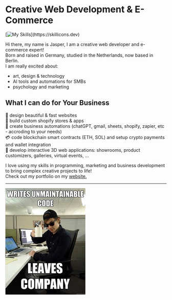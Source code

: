 # Creative Web Development & E-Commerce
[![My Skills](https://skillicons.dev/icons?i=js,react,threejs,blender,p5js,photoshop,html,css,tailwind,nextjs,solidity,mongodb,docker,r,)](https://skillicons.dev)

Hi there, my name is Jasper, I am a creative web developer and e-commerce expert!  
Born and raised in Germany, studied in the Netherlands, now based in Berlin.  
I am really excited about:

- art, design & technology
- AI tools and automations for SMBs
- psychology and marketing
  
## What I can do for Your Business 
  
  🎨 design beautiful & fast websites   
  🤑 build custom shopify stores & apps    
  🤖 create business automations (chatGPT, gmail, sheets, shopify, zapier, etc - accroding to your needs)     
  💳 code blockchain smart contracts (ETH, SOL) and setup crypto payments and wallet integration    
  📝 develop interactive 3D web applications: showrooms, product customizers, galleries, virtual events, ...

I love using my skills in programming, marketing and business development to bring complex creative projects to life!  
Check out my portfolio on my [website.](https://dankylabs.com)

---
![programmer humor](code.jpg)
